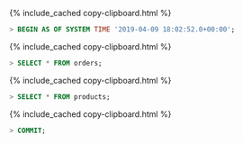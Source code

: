 {% include_cached copy-clipboard.html %}
~~~ sql
> BEGIN AS OF SYSTEM TIME '2019-04-09 18:02:52.0+00:00';
~~~

{% include_cached copy-clipboard.html %}
~~~ sql
> SELECT * FROM orders;
~~~

{% include_cached copy-clipboard.html %}
~~~ sql
> SELECT * FROM products;
~~~

{% include_cached copy-clipboard.html %}
~~~ sql
> COMMIT;
~~~
